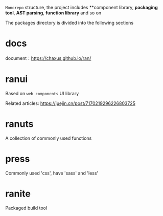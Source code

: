 `Monorepo` structure, the project includes **component library, **packaging tool**, **AST parsing**, **function library** and so on

The packages directory is divided into the following sections

# docs

document：https://chaxus.github.io/ran/

# ranui

Based on `web components` UI library

Related articles: https://juejin.cn/post/7170219296226803725

# ranuts

A collection of commonly used functions

# press

Commonly used 'css', have 'sass' and 'less'

# ranite

Packaged build tool
